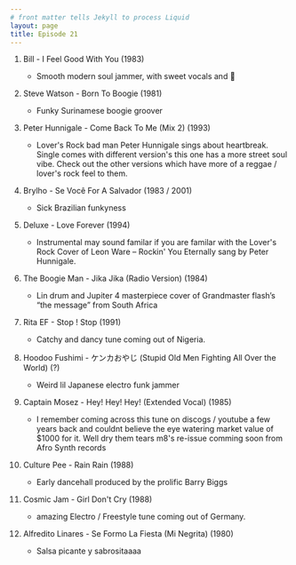 ```yaml
---
# front matter tells Jekyll to process Liquid
layout: page
title: Episode 21
---
```

01. Bill - I Feel Good With You (1983)
	* Smooth modern soul jammer, with sweet vocals and 🎷

02. Steve Watson - Born To Boogie (1981)
	* Funky Surinamese boogie groover

03. Peter Hunnigale - Come Back To Me (Mix 2) (1993)
	* Lover's Rock bad man Peter Hunnigale sings about heartbreak. Single comes with different version's this one has a more street soul vibe. Check out the other versions which have more of a reggae / lover's rock feel to them.

04. Brylho - Se Você For A Salvador (1983 / 2001)
	* Sick Brazilian funkyness

05. Deluxe - Love Forever (1994)
	* Instrumental may sound familar if you are familar with the Lover's Rock Cover of Leon Ware ‎– Rockin' You Eternally sang by Peter Hunnigale. 

06. The Boogie Man - Jika Jika (Radio Version) (1984)
	* Lin drum and Jupiter 4 masterpiece cover of Grandmaster flash’s “the message” from South Africa

07. Rita EF - Stop ! Stop (1991)
	* Catchy and dancy tune coming out of Nigeria.

08. Hoodoo Fushimi - ケンカおやじ (Stupid Old Men Fighting All Over the World) (?)
	* Weird lil Japanese electro funk jammer

09. Captain Mosez - Hey! Hey! Hey! (Extended Vocal) (1985)
	* I remember coming across this tune on discogs / youtube a few years back and couldnt believe the eye watering market value of $1000 for it. Well dry them tears m8's re-issue comming soon from Afro Synth records

10. Culture Pee - Rain Rain (1988)
	* Early dancehall produced by the prolific Barry Biggs

11. Cosmic Jam - Girl Don't Cry (1988)
	* amazing Electro / Freestyle tune coming out of Germany.

12. Alfredito Linares - Se Formo La Fiesta (Mi Negrita) (1980)
	* Salsa picante y sabrositaaaa
